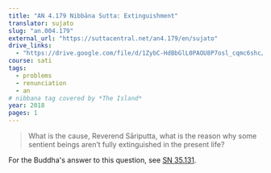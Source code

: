 ```yaml
---
title: "AN 4.179 Nibbāna Sutta: Extinguishment"
translator: sujato
slug: "an.004.179"
external_url: "https://suttacentral.net/an4.179/en/sujato"
drive_links:
  - "https://drive.google.com/file/d/1ZybC-HdBbGlL0PAOU8P7osl_cqmc6shc/view?usp=drivesdk"
course: sati
tags:
  - problems
  - renunciation
  - an
# nibbana tag covered by *The Island*
year: 2018
pages: 1
---
```


> What is the cause, Reverend Sāriputta, what is the reason why some sentient beings aren’t fully extinguished in the present life?

For the Buddha's answer to this question, see [SN 35.131](/content/canon/sn35.131).
